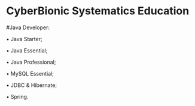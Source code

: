 # CyberBionic Systematics Education

#Java Developer:


 • Java Starter;
 
 • Java Essential;
 
 • Java Professional;
 
 • MySQL Essential;
 
 • JDBC & Hibernate;
 
 • Spring.
 
